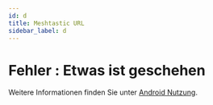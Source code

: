 ```yaml
---
id: d
title: Meshtastic URL
sidebar_label: d
---
```


# Fehler : Etwas ist geschehen

Weitere Informationen finden Sie unter [Android Nutzung](/de/docs/software/android/usage#join-a-channel).